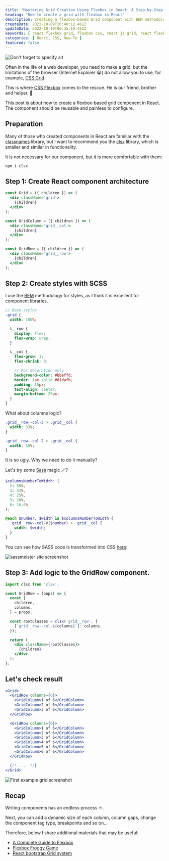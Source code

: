```yaml
---
title: "Mastering Grid Creation Using Flexbox in React: A Step-by-Step Guide"
heading: "How to create a grid with flexbox in React"
description: Creating a flexbox-based Grid component with BEM methodology and clsx
createDate: 2022-10-09T20:40:12.461Z
updateData: 2022-10-10T00:35:10.461Z
keywords: [ react flexbox grid, flexbox css, react js grid, react flexbox, react grid system, classnames, clsx ]
categories: [ React, CSS, How-To ]
featured: false
---
```


<Image src="grid.jpeg" alt="Don't forget to specify alt" />

Often in the life of a web developer, you need to make a grid, but the limitations of the browser (Internet Explorer 😭)
do not allow you to use, for example, [CSS Grid](https://developer.mozilla.org/en-US/docs/Web/CSS/CSS_Grid_Layout).

This is
where [CSS Flexbox](https://developer.mozilla.org/en-US/docs/Web/CSS/CSS_Flexible_Box_Layout/Basic_Concepts_of_Flexbox)
comes to the rescue. He is our friend, brother and helper. 🫡

This post is about how to create a flexbox-based grid component in React. The component should be reusable and painless
to configure.

## Preparation

Many of those who created components in React are familiar with
the [classnames](https://www.npmjs.com/package/classnames) library, but I want to recommend you the
[clsx](https://www.npmjs.com/package/clsx) library, which is smaller and similar in functionality.

It is not necessary for our component, but it is more comfortable with them:

```shell
npm i clsx
```

## Step 1: Create React component architecture

```jsx
const Grid = ({ children }) => (
  <div className='grid'>
    {children}
  </div>
);
```

```jsx
const GridColumn = ({ children }) => (
  <div className='grid__col'>
    {children}
  </div>
);
```

```jsx
const GridRow = ({ children }) => (
  <div className='grid__row'>
    {children}
  </div>
);
```

## Step 2: Create styles with SCSS

I use the [BEM](https://en.bem.info/methodology/) methodology for styles, as I think it is excellent for component
libraries.

```scss
// Base styles
.grid {
  width: 100%;

  &__row {
    display: flex;
    flex-wrap: wrap;
  }

  &__col {
    flex-grow: 1;
    flex-shrink: 0;

    // For decoration only
    background-color: #bbeffd;
    border: 1px solid #61dafb;
    padding: 15px;
    text-align: center;
    margin-bottom: 25px;
  }
}
```

What about columns logic?

```scss
.grid__row--col-3 > .grid__col {
  width: 33%;
}

.grid__row--col-2 > .grid__col {
  width: 50%;
}
```

It is so ugly. Why we need to do it manually?

Let's try some [Sass](https://sass-lang.com/documentation/at-rules/control/each) magic 🪄?

```scss
$columnsNumberToWidth: (
  2: 50%,
  3: 33%,
  4: 25%,
  5: 20%,
  6: 16.6%,
);

@each $number, $width in $columnsNumberToWidth {
  .grid__row--col-#{$number} > .grid__col {
    width: $width;
  }
}
```

You can see how SASS code is transformed into CSS [here](https://www.sassmeister.com/):

<Image src="sass.jpeg" alt="sassmeister site screenshot" />

## Step 3: Add logic to the GridRow component.

```jsx
import clsx from 'clsx';

const GridRow = (pops) => {
  const {
    children,
    columns,
  } = props;

  const rootClasses = clsx('grid__row', {
    [`grid__row--col-${columns}`]: columns,
  });

  return (
    <div className={rootClasses}>
      {children}
    </div>
  );
};
```

## Let's check result

```jsx
<Grid>
  <GridRow columns={6}>
    <GridColumn>1 of 6</GridColumn>
    <GridColumn>2 of 6</GridColumn>
    <GridColumn>3 of 6</GridColumn>
  </GridRow>

  <GridRow columns={6}>
    <GridColumn>1 of 6</GridColumn>
    <GridColumn>2 of 6</GridColumn>
    <GridColumn>3 of 6</GridColumn>
    <GridColumn>4 of 6</GridColumn>
    <GridColumn>5 of 6</GridColumn>
    <GridColumn>6 of 6</GridColumn>
  </GridRow>

  {/* ...  */}
</Grid>
```

<Image src="example-1.jpeg" alt="First example grid screenshot" />

## Recap

Writing components has an endless process ♾.

Next, you can add a dynamic size of each column, column gaps, change the component tag type, breakpoints and so on...

Therefore, below I share additional materials that may be useful:

- [A Complete Guide to Flexbox](https://css-tricks.com/snippets/css/a-guide-to-flexbox/)
- [Flexbox Froggy Game](https://flexboxfroggy.com/)
- [React bootstrap Grid system](https://react-bootstrap.github.io/docs/layout/grid)


